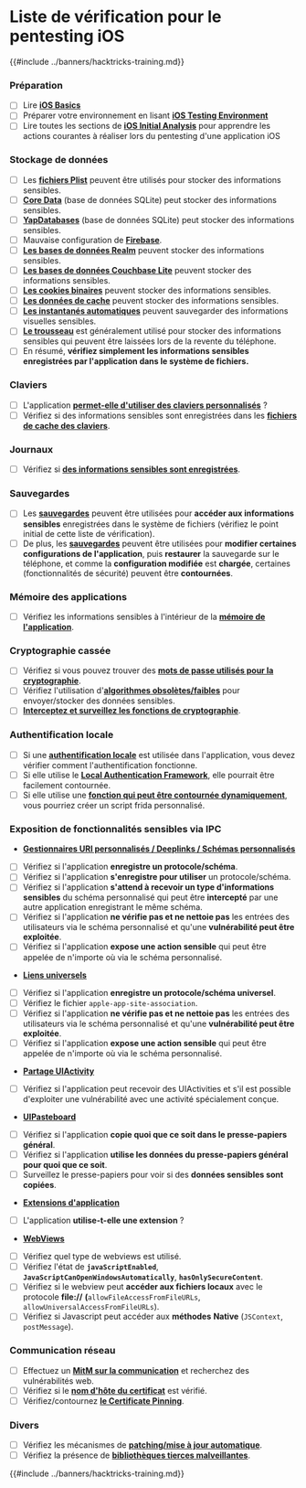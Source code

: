 # Liste de vérification pour le pentesting iOS

{{#include ../banners/hacktricks-training.md}}

### Préparation

- [ ] Lire [**iOS Basics**](ios-pentesting/ios-basics.md)
- [ ] Préparer votre environnement en lisant [**iOS Testing Environment**](ios-pentesting/ios-testing-environment.md)
- [ ] Lire toutes les sections de [**iOS Initial Analysis**](ios-pentesting/#initial-analysis) pour apprendre les actions courantes à réaliser lors du pentesting d'une application iOS

### Stockage de données

- [ ] Les [**fichiers Plist**](ios-pentesting/#plist) peuvent être utilisés pour stocker des informations sensibles.
- [ ] [**Core Data**](ios-pentesting/#core-data) (base de données SQLite) peut stocker des informations sensibles.
- [ ] [**YapDatabases**](ios-pentesting/#yapdatabase) (base de données SQLite) peut stocker des informations sensibles.
- [ ] Mauvaise configuration de [**Firebase**](ios-pentesting/#firebase-real-time-databases).
- [ ] [**Les bases de données Realm**](ios-pentesting/#realm-databases) peuvent stocker des informations sensibles.
- [ ] [**Les bases de données Couchbase Lite**](ios-pentesting/#couchbase-lite-databases) peuvent stocker des informations sensibles.
- [ ] [**Les cookies binaires**](ios-pentesting/#cookies) peuvent stocker des informations sensibles.
- [ ] [**Les données de cache**](ios-pentesting/#cache) peuvent stocker des informations sensibles.
- [ ] [**Les instantanés automatiques**](ios-pentesting/#snapshots) peuvent sauvegarder des informations visuelles sensibles.
- [ ] [**Le trousseau**](ios-pentesting/#keychain) est généralement utilisé pour stocker des informations sensibles qui peuvent être laissées lors de la revente du téléphone.
- [ ] En résumé, **vérifiez simplement les informations sensibles enregistrées par l'application dans le système de fichiers.**

### Claviers

- [ ] L'application [**permet-elle d'utiliser des claviers personnalisés**](ios-pentesting/#custom-keyboards-keyboard-cache) ?
- [ ] Vérifiez si des informations sensibles sont enregistrées dans les [**fichiers de cache des claviers**](ios-pentesting/#custom-keyboards-keyboard-cache).

### **Journaux**

- [ ] Vérifiez si [**des informations sensibles sont enregistrées**](ios-pentesting/#logs).

### Sauvegardes

- [ ] Les [**sauvegardes**](ios-pentesting/#backups) peuvent être utilisées pour **accéder aux informations sensibles** enregistrées dans le système de fichiers (vérifiez le point initial de cette liste de vérification).
- [ ] De plus, les [**sauvegardes**](ios-pentesting/#backups) peuvent être utilisées pour **modifier certaines configurations de l'application**, puis **restaurer** la sauvegarde sur le téléphone, et comme la **configuration modifiée** est **chargée**, certaines (fonctionnalités de sécurité) peuvent être **contournées**.

### **Mémoire des applications**

- [ ] Vérifiez les informations sensibles à l'intérieur de la [**mémoire de l'application**](ios-pentesting/#testing-memory-for-sensitive-data).

### **Cryptographie cassée**

- [ ] Vérifiez si vous pouvez trouver des [**mots de passe utilisés pour la cryptographie**](ios-pentesting/#broken-cryptography).
- [ ] Vérifiez l'utilisation d'[**algorithmes obsolètes/faibles**](ios-pentesting/#broken-cryptography) pour envoyer/stocker des données sensibles.
- [ ] [**Interceptez et surveillez les fonctions de cryptographie**](ios-pentesting/#broken-cryptography).

### **Authentification locale**

- [ ] Si une [**authentification locale**](ios-pentesting/#local-authentication) est utilisée dans l'application, vous devez vérifier comment l'authentification fonctionne.
- [ ] Si elle utilise le [**Local Authentication Framework**](ios-pentesting/#local-authentication-framework), elle pourrait être facilement contournée.
- [ ] Si elle utilise une [**fonction qui peut être contournée dynamiquement**](ios-pentesting/#local-authentication-using-keychain), vous pourriez créer un script frida personnalisé.

### Exposition de fonctionnalités sensibles via IPC

- [**Gestionnaires URI personnalisés / Deeplinks / Schémas personnalisés**](ios-pentesting/#custom-uri-handlers-deeplinks-custom-schemes)
- [ ] Vérifiez si l'application **enregistre un protocole/schéma**.
- [ ] Vérifiez si l'application **s'enregistre pour utiliser** un protocole/schéma.
- [ ] Vérifiez si l'application **s'attend à recevoir un type d'informations sensibles** du schéma personnalisé qui peut être **intercepté** par une autre application enregistrant le même schéma.
- [ ] Vérifiez si l'application **ne vérifie pas et ne nettoie pas** les entrées des utilisateurs via le schéma personnalisé et qu'une **vulnérabilité peut être exploitée**.
- [ ] Vérifiez si l'application **expose une action sensible** qui peut être appelée de n'importe où via le schéma personnalisé.
- [**Liens universels**](ios-pentesting/#universal-links)
- [ ] Vérifiez si l'application **enregistre un protocole/schéma universel**.
- [ ] Vérifiez le fichier `apple-app-site-association`.
- [ ] Vérifiez si l'application **ne vérifie pas et ne nettoie pas** les entrées des utilisateurs via le schéma personnalisé et qu'une **vulnérabilité peut être exploitée**.
- [ ] Vérifiez si l'application **expose une action sensible** qui peut être appelée de n'importe où via le schéma personnalisé.
- [**Partage UIActivity**](ios-pentesting/ios-uiactivity-sharing.md)
- [ ] Vérifiez si l'application peut recevoir des UIActivities et s'il est possible d'exploiter une vulnérabilité avec une activité spécialement conçue.
- [**UIPasteboard**](ios-pentesting/ios-uipasteboard.md)
- [ ] Vérifiez si l'application **copie quoi que ce soit dans le presse-papiers général**.
- [ ] Vérifiez si l'application **utilise les données du presse-papiers général pour quoi que ce soit**.
- [ ] Surveillez le presse-papiers pour voir si des **données sensibles sont copiées**.
- [**Extensions d'application**](ios-pentesting/ios-app-extensions.md)
- [ ] L'application **utilise-t-elle une extension** ?
- [**WebViews**](ios-pentesting/ios-webviews.md)
- [ ] Vérifiez quel type de webviews est utilisé.
- [ ] Vérifiez l'état de **`javaScriptEnabled`**, **`JavaScriptCanOpenWindowsAutomatically`**, **`hasOnlySecureContent`**.
- [ ] Vérifiez si le webview peut **accéder aux fichiers locaux** avec le protocole **file://** **(**`allowFileAccessFromFileURLs`, `allowUniversalAccessFromFileURLs`).
- [ ] Vérifiez si Javascript peut accéder aux **méthodes** **Native** (`JSContext`, `postMessage`).

### Communication réseau

- [ ] Effectuez un [**MitM sur la communication**](ios-pentesting/#network-communication) et recherchez des vulnérabilités web.
- [ ] Vérifiez si le [**nom d'hôte du certificat**](ios-pentesting/#hostname-check) est vérifié.
- [ ] Vérifiez/contournez [**le Certificate Pinning**](ios-pentesting/#certificate-pinning).

### **Divers**

- [ ] Vérifiez les mécanismes de [**patching/mise à jour automatique**](ios-pentesting/#hot-patching-enforced-updateing).
- [ ] Vérifiez la présence de [**bibliothèques tierces malveillantes**](ios-pentesting/#third-parties).

{{#include ../banners/hacktricks-training.md}}
